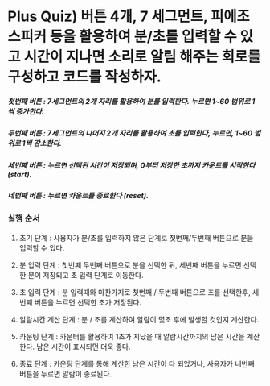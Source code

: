 # Plus Quiz) 버튼 4개, 7 세그먼트, 피에조 스피커 등을 활용하여 분/초를 입력할 수 있고 시간이 지나면 소리로 알림 해주는 회로를 구성하고 코드를 작성하자. 

##### 첫번째 버튼 : 7세그먼트의 2개 자리를 활용하여 분를 입력한다. 누르면 1~60 범위로 1씩 증가한다.

##### 두번째 버튼 : 7세그먼트의 나머지 2개 자리를 활용하여 초를 입력한다, 누르면, 1~60 범위로 1씩 감소한다. 

##### 세번째 버튼 : 누르면 선택된 시간이 저장되며, 0부터 저장한 초까지 카운트를 시작한다 (start).

##### 네번째 버튼 : 누르면 카운트를 종료한다 (reset). 



### 실행 순서

1. 초기 단계 : 사용자가 분/초를 입력하지 않은 단계로 첫번째/두번째 버튼으로 분을 입력할 수 있다.

2. 분 입력 단계 : 첫번째 두번째 버튼으로 분을 선택한 뒤, 세번째 버튼을 누르면 선택한 분이 저장되고 초 입력 단계로 이동한다.
3. 초 입력 단계 :  분 입력때와 마찬가지로 첫번째 / 두번째 버튼으로 초를 선택한후, 세번째 버튼을 누르면 선택한 초가 저장된다.
4. 알람시간 계산 단계 : 분 / 초를 계산하여 알람이 몇초 후에 발생할 것인지 계산한다.
5. 카운팅 단계 : 카운터를 활용하여 1초가 지났을 때 알람시간까지의 남은 시간을 계산한다. 남은 시간이 표시되먼 더욱 좋다.
6. 종료 단계 : 카운팅 단계를 통해 계산한 남은 시간이 다 되었거나, 사용자가 네번째 버튼을 누르면 알람이 종료된다.